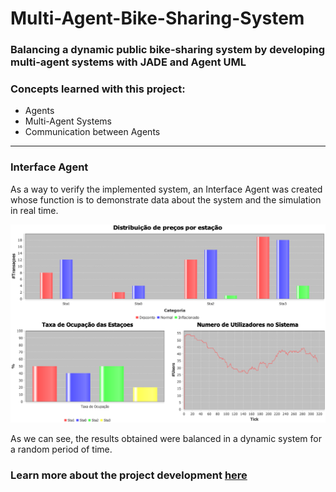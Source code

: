 # Multi-Agent-Bike-Sharing-System

### Balancing a dynamic public bike-sharing system by developing multi-agent systems with JADE and Agent UML
 
### Concepts learned with this project:

- Agents
- Multi-Agent Systems
- Communication between Agents 

---
### Interface Agent

As a way to verify the implemented system, an Interface Agent was created whose function is to demonstrate data about the system and the simulation in real time.

![Interface](https://github.com/SusanaMarques/Multi-Agent-Bike-Sharing-System/blob/main/images/interface.png)

As we can see, the results obtained were balanced in a dynamic system for a random period of time.

### **Learn more about the project development [here](https://github.com/SusanaMarques/Multi-Agent-Bike-Sharing-System/blob/main/Bike%20Sharing%20System.pdf)**
